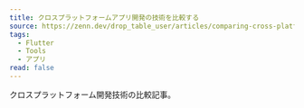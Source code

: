 ```yaml
---
title: クロスプラットフォームアプリ開発の技術を比較する
source: https://zenn.dev/drop_table_user/articles/comparing-cross-platform-techs
tags:
  - Flutter
  - Tools
  - アプリ
read: false
---
```

クロスプラットフォーム開発技術の比較記事。